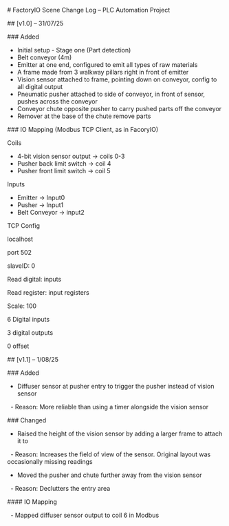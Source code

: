 \# FactoryIO Scene Change Log – PLC Automation Project



\## \[v1.0] – 31/07/25

\### Added

* Initial setup - Stage one (Part detection)
* Belt conveyor (4m)
* Emitter at one end, configured to emit all types of raw materials
* A frame made from 3 walkway pillars right in front of emitter
* Vision sensor attached to frame, pointing down on conveyor, config to all digital output
* Pneumatic pusher attached to side of conveyor, in front of sensor, pushes across the conveyor
* Conveyor chute opposite pusher to carry pushed parts off the conveyor
* Remover at the base of the chute remove parts



\### IO Mapping (Modbus TCP Client, as in FacoryIO)

Coils

* 4-bit vision sensor output -> coils 0-3
* Pusher back limit switch -> coil 4
* Pusher front limit switch -> coil 5



Inputs

* Emitter -> Input0
* Pusher -> Input1
* Belt Conveyor -> input2



TCP Config

localhost

port 502

slaveID: 0

Read digital: inputs

Read register: input registers

Scale: 100

6 Digital inputs

3 digital outputs

0 offset







\## \[v1.1] – 1/08/25

\### Added

* Diffuser sensor at pusher entry to trigger the pusher instead of vision sensor

 	- Reason: More reliable than using a timer alongside the vision sensor



\### Changed

* Raised the height of the vision sensor by adding a larger frame to attach it to

 	- Reason: Increases the field of view of the sensor. Original layout was occasionally missing readings

* Moved the pusher and chute further away from the vision sensor

 	- Reason: Declutters the entry area



\#### IO Mapping

&nbsp;	- Mapped diffuser sensor output to coil 6 in Modbus



